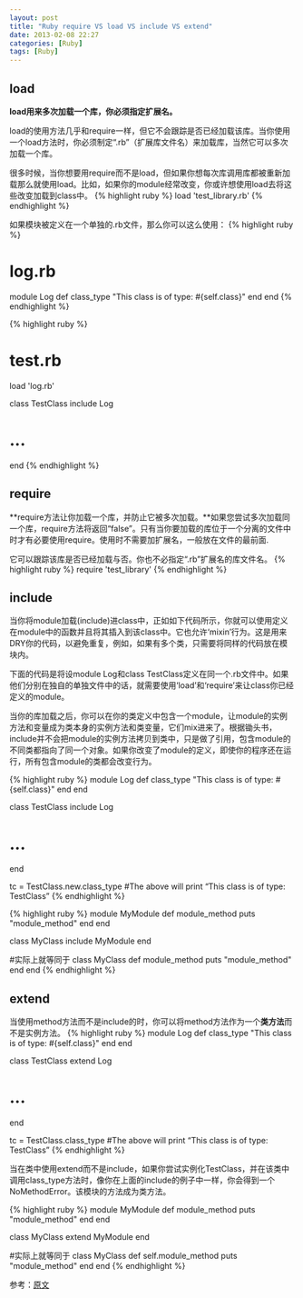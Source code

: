 ```yaml
---
layout: post
title: "Ruby require VS load VS include VS extend"
date: 2013-02-08 22:27
categories: [Ruby]
tags: [Ruby]
---
```


## load
**load用来多次加载一个库，你必须指定扩展名。**

load的使用方法几乎和require一样，但它不会跟踪是否已经加载该库。当你使用一个load方法时，你必须制定“.rb”（扩展库文件名）来加载库，当然它可以多次加载一个库。

很多时候，当你想要用require而不是load，但如果你想每次库调用库都被重新加载那么就使用load。比如，如果你的module经常改变，你或许想使用load去将这些改变加载到class中。
{% highlight ruby %}
load 'test_library.rb'
{% endhighlight %}

如果模块被定义在一个单独的.rb文件，那么你可以这么使用：
{% highlight ruby %}
# log.rb
module Log 
  def class_type
    "This class is of type: #{self.class}"
  end
end
{% endhighlight %}

{% highlight ruby %}
# test.rb
load 'log.rb'
 
class TestClass 
  include Log 
  # ... 
end
{% endhighlight %}

## require
**require方法让你加载一个库，并防止它被多次加载。**如果您尝试多次加载同一个库，require方法将返回“false”。只有当你要加载的库位于一个分离的文件中时才有必要使用require。使用时不需要加扩展名，一般放在文件的最前面.

它可以跟踪该库是否已经加载与否。你也不必指定“.rb”扩展名的库文件名。
{% highlight ruby %}
require 'test_library'
{% endhighlight %}

## include
当你将module加载(include)进class中，正如如下代码所示，你就可以使用定义在module中的函数并且将其插入到该class中。它也允许‘mixin’行为。这是用来DRY你的代码，以避免重复，例如，如果有多个类，只需要将同样的代码放在模块内。

下面的代码是将设module Log和class TestClass定义在同一个.rb文件中。如果他们分别在独自的单独文件中的话，就需要使用‘load’和‘require’来让class你已经定义的module。

当你的库加载之后，你可以在你的类定义中包含一个module，让module的实例方法和变量成为类本身的实例方法和类变量，它们mix进来了。根据锄头书，include并不会把module的实例方法拷贝到类中，只是做了引用，包含module的不同类都指向了同一个对象。如果你改变了module的定义，即使你的程序还在运行，所有包含module的类都会改变行为。

{% highlight ruby %}
module Log 
  def class_type
    "This class is of type: #{self.class}"
  end
end

class TestClass
  include Log
  # ...
end

tc = TestClass.new.class_type
#The above will print “This class is of type: TestClass”
{% endhighlight %}

{% highlight ruby %}
module MyModule
  def module_method
    puts "module_method"
  end
end

class MyClass
  include MyModule
end

#实际上就等同于
class MyClass
  def module_method
    puts "module_method"
  end
end
{% endhighlight %}

## extend
当使用method方法而不是include的时，你可以将method方法作为一个**类方法**而不是实例方法。
{% highlight ruby %}
module Log 
  def class_type
    "This class is of type: #{self.class}"
  end
end
 
class TestClass 
  extend Log 
  # ... 
end
 
tc = TestClass.class_type
#The above will print “This class is of type: TestClass”
{% endhighlight %}

当在类中使用extend而不是include，如果你尝试实例化TestClass，并在该类中调用class_type方法时，像你在上面的include的例子中一样，你会得到一个NoMethodError。该模块的方法成为类方法。

{% highlight ruby %}
module MyModule
  def module_method
    puts "module_method"
  end
end

class MyClass
  extend MyModule
end

#实际上就等同于
class MyClass
  def self.module_method
    puts "module_method"
  end
end
{% endhighlight %}

参考：[原文](http://ionrails.com/2009/09/19/ruby_require-vs-load-vs-include-vs-extend/)

